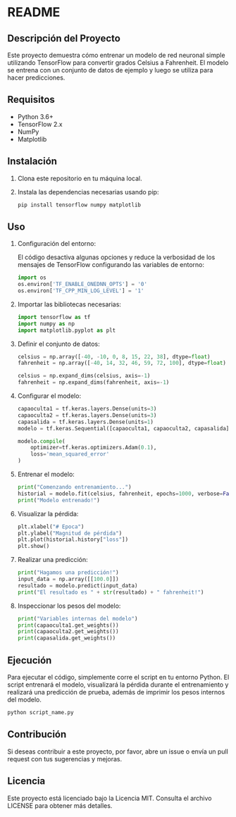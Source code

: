 # README

## Descripción del Proyecto

Este proyecto demuestra cómo entrenar un modelo de red neuronal simple utilizando TensorFlow para convertir grados Celsius a Fahrenheit. El modelo se entrena con un conjunto de datos de ejemplo y luego se utiliza para hacer predicciones.

## Requisitos

- Python 3.6+
- TensorFlow 2.x
- NumPy
- Matplotlib

## Instalación

1. Clona este repositorio en tu máquina local.
2. Instala las dependencias necesarias usando pip:

    ```bash
    pip install tensorflow numpy matplotlib
    ```

## Uso

1. Configuración del entorno:

    El código desactiva algunas opciones y reduce la verbosidad de los mensajes de TensorFlow configurando las variables de entorno:

    ```python
    import os
    os.environ['TF_ENABLE_ONEDNN_OPTS'] = '0'
    os.environ['TF_CPP_MIN_LOG_LEVEL'] = '1'
    ```

2. Importar las bibliotecas necesarias:

    ```python
    import tensorflow as tf
    import numpy as np
    import matplotlib.pyplot as plt
    ```

3. Definir el conjunto de datos:

    ```python
    celsius = np.array([-40, -10, 0, 8, 15, 22, 38], dtype=float)
    fahrenheit = np.array([-40, 14, 32, 46, 59, 72, 100], dtype=float)

    celsius = np.expand_dims(celsius, axis=-1)
    fahrenheit = np.expand_dims(fahrenheit, axis=-1)
    ```

4. Configurar el modelo:

    ```python
    capaoculta1 = tf.keras.layers.Dense(units=3)
    capaoculta2 = tf.keras.layers.Dense(units=3)
    capasalida = tf.keras.layers.Dense(units=1)
    modelo = tf.keras.Sequential([capaoculta1, capaoculta2, capasalida])

    modelo.compile(
        optimizer=tf.keras.optimizers.Adam(0.1),
        loss='mean_squared_error'
    )
    ```

5. Entrenar el modelo:

    ```python
    print("Comenzando entrenamiento...")
    historial = modelo.fit(celsius, fahrenheit, epochs=1000, verbose=False)
    print("Modelo entrenado!")
    ```

6. Visualizar la pérdida:

    ```python
    plt.xlabel("# Epoca")
    plt.ylabel("Magnitud de pérdida")
    plt.plot(historial.history["loss"])
    plt.show()
    ```

7. Realizar una predicción:

    ```python
    print("Hagamos una predicción!")
    input_data = np.array([[100.0]])
    resultado = modelo.predict(input_data)
    print("El resultado es " + str(resultado) + " fahrenheit!")
    ```

8. Inspeccionar los pesos del modelo:

    ```python
    print("Variables internas del modelo")
    print(capaoculta1.get_weights())
    print(capaoculta2.get_weights())
    print(capasalida.get_weights())
    ```

## Ejecución

Para ejecutar el código, simplemente corre el script en tu entorno Python. El script entrenará el modelo, visualizará la pérdida durante el entrenamiento y realizará una predicción de prueba, además de imprimir los pesos internos del modelo.

```bash
python script_name.py
```

## Contribución

Si deseas contribuir a este proyecto, por favor, abre un issue o envía un pull request con tus sugerencias y mejoras.

## Licencia

Este proyecto está licenciado bajo la Licencia MIT. Consulta el archivo LICENSE para obtener más detalles.

